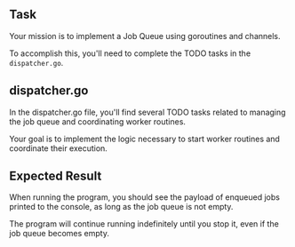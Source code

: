 ## Task

Your mission is to implement a Job Queue using goroutines and channels.

To accomplish this, you'll need to complete the TODO tasks in the `dispatcher.go`.

## dispatcher.go

In the dispatcher.go file, you'll find several TODO tasks related to managing the job queue and coordinating worker routines.

Your goal is to implement the logic necessary to start worker routines and coordinate their execution.

## Expected Result

When running the program, you should see the payload of enqueued jobs printed to the console, as long as the job queue is not empty.

The program will continue running indefinitely until you stop it, even if the job queue becomes empty.
